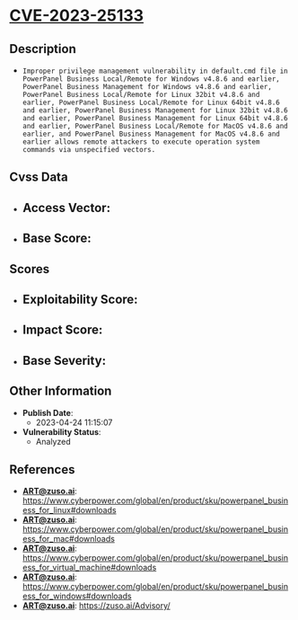 
# [CVE-2023-25133](https://www.cyberpower.com/global/en/product/sku/powerpanel_business_for_linux#downloads)

## Description

- `Improper privilege management vulnerability in default.cmd file in PowerPanel Business Local/Remote for Windows v4.8.6 and earlier, PowerPanel Business Management for Windows v4.8.6 and earlier, PowerPanel Business Local/Remote for Linux 32bit v4.8.6 and earlier, PowerPanel Business Local/Remote for Linux 64bit v4.8.6 and earlier, PowerPanel Business Management for Linux 32bit v4.8.6 and earlier, PowerPanel Business Management for Linux 64bit v4.8.6 and earlier, PowerPanel Business Local/Remote for MacOS v4.8.6 and earlier, and PowerPanel Business Management for MacOS v4.8.6 and earlier allows remote attackers to execute operation system commands via unspecified vectors.`

## Cvss Data

- **Access Vector**:
  - 
- **Base Score**:
  - 

## Scores

- **Exploitability Score**:
  - 
- **Impact Score**:
  - 
- **Base Severity**:
  - 

## Other Information

- **Publish Date**:
  - 2023-04-24 11:15:07
- **Vulnerability Status**:
  - Analyzed

## References

- **ART@zuso.ai**: https://www.cyberpower.com/global/en/product/sku/powerpanel_business_for_linux#downloads
- **ART@zuso.ai**: https://www.cyberpower.com/global/en/product/sku/powerpanel_business_for_mac#downloads
- **ART@zuso.ai**: https://www.cyberpower.com/global/en/product/sku/powerpanel_business_for_virtual_machine#downloads
- **ART@zuso.ai**: https://www.cyberpower.com/global/en/product/sku/powerpanel_business_for_windows#downloads
- **ART@zuso.ai**: https://zuso.ai/Advisory/
